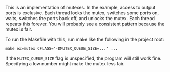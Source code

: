 This is an implementation of mutexes. In the example, access to output ports is
exclusive. Each thread locks the mutex, switches some ports on, waits, switches
the ports back off, and unlocks the mutex. Each thread repeats this forever. You
will probably see a consistent pattern because the mutex is fair.

To run the Makefile with this, run make like the following in the project root:

```
make ex=mutex CFLAGS='-DMUTEX_QUEUE_SIZE=...' ...
```

If the `MUTEX_QUEUE_SIZE` flag is unspecified, the program will still work fine.
Specifying a low number might make the mutex less fair.
